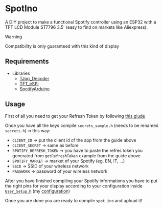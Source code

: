 # SpotIno

A DIY project to make a functional Spotify controller using an ESP32 with a TFT LCD Module ST7796 3.5' (easy to find on markets like Aliexpress).

>[!warning]
>Compatibility is only guaranteed with this kind of display

## Requirements
- Libraries
    - [TJpg_Decoder](https://github.com/Bodmer/TJpg_Decoder)
    - [TFT_eSPI](https://github.com/Bodmer/TFT_eSPI)
    - [SpotifyArduino](https://github.com/thegeek-sys/spotify-api-arduino)

## Usage
First of all you need to get your Refresh Token by following [this giude](https://github.com/witnessmenow/spotify-api-arduino/tree/main?tab=readme-ov-file#setup-instructions)

Once you have all the keys compile `secrets_sample.h` (needs to be renamed `secrets.h`) in this way:
- `CLIENT_ID` -> put the client id of the app from the guide above
- `CLIENT_SECRET` -> same as before
- `SPOTIFY_REFRESH_TOKEN` -> you have to paste the refres token you generated from `getRefreshToken` example from the guide above
- `SPOTIFY_MARKET` -> market of your Spotify (eg. EN, IT, ...)
- `SSID` -> SSID of your wireless network
- `PASSWORK` -> password of your wireless network

After you have finished compiling your Spotify informations you have to put the right pins for your display according to your configuration inside [`User_Setup.h`](https://github.com/Bodmer/TFT_eSPI/blob/master/User_Setup.h) (my [configuration](https://github.com/thegeek-sys/SpotIno/blob/main/User_Setup.h))

Once you are done you are ready to compile `spot.ino` and upload it!
